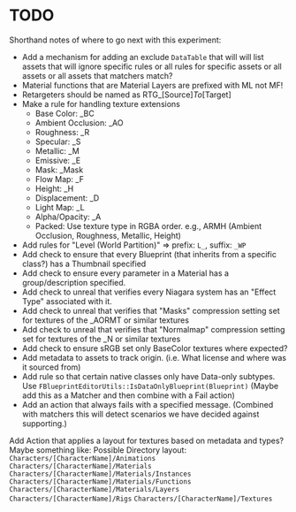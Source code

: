 # TODO

Shorthand notes of where to go next with this experiment:

* Add a mechanism for adding an exclude `DataTable` that will will list assets that will ignore specific rules or all rules for specific assets or all assets or all assets that matchers match?
* Material functions that are Material Layers are prefixed with ML not MF!
* Retargeters should be named as RTG_\[Source\]_To_\[Target\]
* Make a rule for handling texture extensions
  * Base Color: _BC
  * Ambient Occlusion: _AO
  * Roughness: _R
  * Specular: _S
  * Metallic: _M
  * Emissive: _E
  * Mask: _Mask
  * Flow Map: _F
  * Height: _H
  * Displacement: _D
  * Light Map: _L
  * Alpha/Opacity: _A
  * Packed: Use texture type in RGBA order. e.g., ARMH (Ambient Occlusion, Roughness, Metallic, Height)
* Add rules for "Level (World Partition)" => prefix: `L_`, suffix: `_WP`
* Add check to ensure that every Blueprint (that inherits from a specific class?) has a Thumbnail specified
* Add check to ensure every parameter in a Material has a group/description specified.
* Add check to unreal that verifies every Niagara system has an "Effect Type" associated with it.
* Add check to unreal that verifies that "Masks" compression setting set for textures of the _AORMT or similar textures
* Add check to unreal that verifies that "Normalmap" compression setting set for textures of the _N or similar textures
* Add check to ensure sRGB set only BaseColor textures where expected?
* Add metadata to assets to track origin. (i.e. What license and where was it sourced from)
* Add rule so that certain native classes only have Data-only subtypes. Use `FBlueprintEditorUtils::IsDataOnlyBlueprint(Blueprint)` (Maybe add this as a Matcher and then combine with a Fail action)
* Add an action that always fails with a specified message. (Combined with matchers this will detect scenarios we have decided against supporting.)

Add Action that applies a layout for textures based on metadata and types? Maybe something like:
Possible Directory layout:
 `Characters/[CharacterName]/Animations`
 `Characters/[CharacterName]/Materials`
 `Characters/[CharacterName]/Materials/Instances`
 `Characters/[CharacterName]/Materials/Functions`
 `Characters/[CharacterName]/Materials/Layers`
 `Characters/[CharacterName]/Rigs`
 `Characters/[CharacterName]/Textures`
